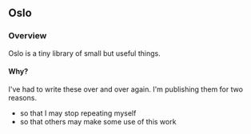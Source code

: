 ## Oslo

### Overview

Oslo is a tiny library of small but useful things.

#### Why?
I've had to write these over and over again. I'm publishing them for two reasons.

* so that I may stop repeating myself
* so that others may make some use of this work
